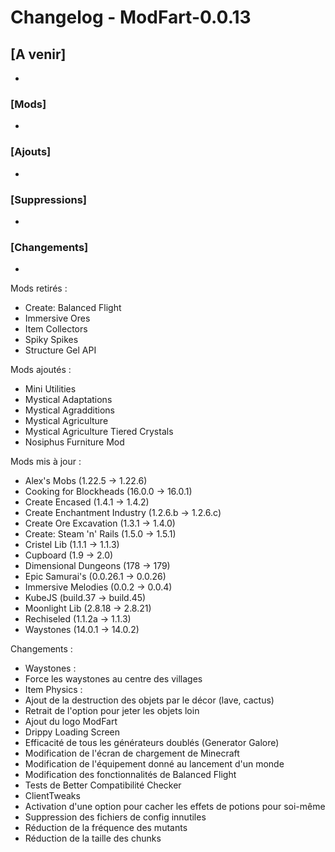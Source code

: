 # Changelog - ModFart-0.0.13

## [A venir]
- 

### [Mods]
- 

### [Ajouts]
- 

### [Suppressions]
- 

### [Changements]
- 

Mods retirés :
- Create: Balanced Flight
- Immersive Ores
- Item Collectors
- Spiky Spikes
- Structure Gel API

Mods ajoutés :
- Mini Utilities
- Mystical Adaptations
- Mystical Agradditions
- Mystical Agriculture
- Mystical Agriculture Tiered Crystals
- Nosiphus Furniture Mod

Mods mis à jour :
- Alex's Mobs (1.22.5 -> 1.22.6)
- Cooking for Blockheads (16.0.0 -> 16.0.1)
- Create Encased (1.4.1 -> 1.4.2)
- Create Enchantment Industry (1.2.6.b -> 1.2.6.c)
- Create Ore Excavation (1.3.1 -> 1.4.0)
- Create: Steam 'n' Rails (1.5.0 -> 1.5.1)
- Cristel Lib (1.1.1 -> 1.1.3)
- Cupboard (1.9 -> 2.0)
- Dimensional Dungeons (178 -> 179)
- Epic Samurai's (0.0.26.1 -> 0.0.26)
- Immersive Melodies  (0.0.2 -> 0.0.4)
- KubeJS (build.37 -> build.45)
- Moonlight Lib (2.8.18 -> 2.8.21)
- Rechiseled (1.1.2a -> 1.1.3)
- Waystones (14.0.1 -> 14.0.2)

Changements :
- Waystones :
 - Force les waystones au centre des villages
- Item Physics :
 - Ajout de la destruction des objets par le décor (lave, cactus)
 - Retrait de l'option pour jeter les objets loin
- Ajout du logo ModFart
- Drippy Loading Screen
- Efficacité de tous les générateurs doublés (Generator Galore)
- Modification de l'écran de chargement de Minecraft
- Modification de l'équipement donné au lancement d'un monde
- Modification des fonctionnalités de Balanced Flight
- Tests de Better Compatibilité Checker
- ClientTweaks
 - Activation d'une option pour cacher les effets de potions pour soi-même
- Suppression des fichiers de config innutiles
- Réduction de la fréquence des mutants
- Réduction de la taille des chunks